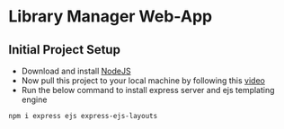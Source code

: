 # Library Manager Web-App
## Initial Project Setup
- Download and install [NodeJS](https://nodejs.org/en/)
- Now pull this project to your local machine by following this [video](https://www.youtube.com/watch?v=_ynMa2XlRgk)
- Run the below command to install express server and ejs templating engine
```
npm i express ejs express-ejs-layouts
```
